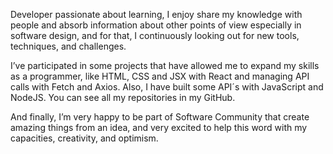 Developer passionate about learning, I enjoy share my knowledge with people and absorb information about other points of view especially in software design, and for that, I continuously looking out for new tools, techniques, and challenges. 

I’ve participated in some projects that have allowed me to expand my skills as a programmer, like HTML, CSS and JSX with React and managing API calls with Fetch and Axios. Also, I have built some API´s with JavaScript and NodeJS. You can see all my repositories in my GitHub. 

And finally, I’m very happy to be part of Software Community that create amazing things from an idea, and very excited to help this word with my capacities, creativity, and optimism.
